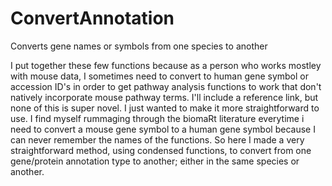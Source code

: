 # ConvertAnnotation
Converts gene names or symbols from one species to another

I put together these few functions because as a person who works mostley with mouse data, I sometimes need to convert to human gene symbol or accession ID's in order to get pathway analysis functions to work that don't natively incorporate mouse pathway terms. I'll include a reference link, but none of this is super novel. I just wanted to make it more straightforward to use. I find myself rummaging through the biomaRt literature everytime i need to convert a mouse gene symbol to a human gene symbol because I can never remember the names of the functions. So here I made a very straightforward method, using condensed functions, to convert from one gene/protein annotation type to another; either in the same species or another.
